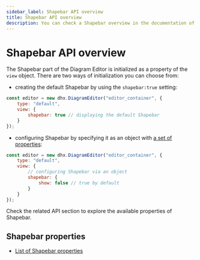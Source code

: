 ```yaml
---
sidebar_label: Shapebar API overview
title: Shapebar API overview 
description: You can check a Shapebar overview in the documentation of the DHTMLX JavaScript Diagram library. Browse developer guides and API reference, try out code examples and live demos, and download a free 30-day evaluation version of DHTMLX Diagram.
---
```


# Shapebar API overview

The Shapebar part of the Diagram Editor is initialized as a property of the `view` object. There are two ways of initialization you can choose from:

- creating the default Shapebar by using the `shapebar:true` setting:

~~~js
const editor = new dhx.DiagramEditor("editor_container", {
    type: "default",
    view: {
        shapebar: true // displaying the default Shapebar
    }
});
~~~ 

- configuring Shapebar by specifying it as an object with [a set of properties](/category/shapebar-properties/):

~~~js
const editor = new dhx.DiagramEditor("editor_container", {
    type: "default",
    view: {
    	// configuring Shapebar via an object
        shapebar: {
            show: false // true by default
        }
    }
});
~~~

Check the related API section to explore the available properties of Shapebar.

## Shapebar properties

- [List of Shapebar properties](/category/shapebar-properties/)
